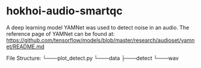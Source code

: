# hokhoi-audio-smartqc
A deep learning model YAMNet was used to detect noise in an audio. The reference page of YAMNet can be found at: https://github.com/tensorflow/models/blob/master/research/audioset/yamnet/README.md

File Structure:
└───plot_detect.py
└───data
    ├───detect
    └───wav
